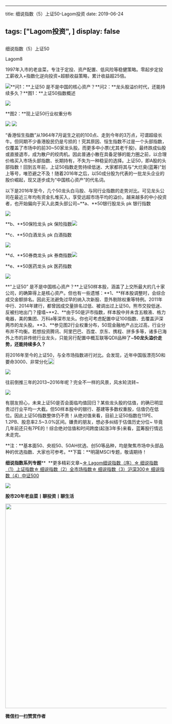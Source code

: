 
---
title:   细说指数（5）上证50-Lagom投资
date: 2019-06-24

tags: ["Lagom投资", ]
display: false
---


## 



细说指数（5）上证50




Lagom8




1997年入市的老韭菜，专注于定投、资产配置、低风险等稳健策略。零起步定投工薪收入+指数化逆向投资+超额收益策略，累计收益超25倍。


<img src="https://mmbiz.qpic.cn/mmbiz_png/ZB4WjgjLjJW3KtDibicU3BB1HNQ9lDS2M5oGRnchkNPRzYsc0Ua6CIu7rZH3vAficcBEPYHU9ZTPqkic1sicT8CaxQQ/640?wx_fmt=png" data-type="png" class="" data-ratio="0.05776173285198556" data-w="554"/>**问1：**上证50 是不是中国的核心资产？**问2：**龙头股溢价时代，还能持续多久？**图1：**上证50指数概述

<img class="rich_pages" data-ratio="0.6830601092896175" data-s="300,640" src="https://mmbiz.qpic.cn/mmbiz_png/ZB4WjgjLjJXGB7dhabQhqhffsCtcoDu8zWAthhTZ7AaQSmdTAP8oHldP8KQ8KlH7mwIeD8ybflfQQ6PFicyfd5w/640?wx_fmt=png" data-type="png" data-w="549" style=""/>

**图2：**现上证50行业权重分布

<img class="rich_pages" data-ratio="0.7142857142857143" data-s="300,640" src="https://mmbiz.qpic.cn/mmbiz_png/ZB4WjgjLjJXGB7dhabQhqhffsCtcoDu8EibwlmFHcWhzgzJpWXfb1gzu3gUxqj0BVH9altOnabZZ65xCb5icGo9w/640?wx_fmt=png" data-type="png" data-w="511" style=""/>

<img src="https://mmbiz.qpic.cn/mmbiz_png/ZB4WjgjLjJW3KtDibicU3BB1HNQ9lDS2M5oGRnchkNPRzYsc0Ua6CIu7rZH3vAficcBEPYHU9ZTPqkic1sicT8CaxQQ/640?wx_fmt=png" data-type="png" class="" data-ratio="0.05776173285198556" data-w="554"/>

“香港恒生指数”从1964年7月诞生之初的100点、走到今年的3万点，可谓超级长牛。但同期不少香港股民仍是亏损的！究其原因、恒生指数不过是一个头部指数，仅覆盖了市场中的前30~50家龙头股。而更多中小票(尤其老千股)，最终跌成仙股或直接退市，成为散户的绞肉机。因此普通小散在具备足够的能力圈之前，以合理价格买入市场头部指数、长期持有，不失为一种稳妥的选择。上证50，即A股的头部指数！回到五年前，上证50指数走势持续低迷、大家都将其与“大烂臭(蓝筹)”划上等号，唯恐避之不及！随着2016年之后，以50成分股为代表的一批龙头企业的股价崛起，现又逐步成为“中国核心资产”的代名词。

以下是2016年至今，几个50龙头白马股、与同行业指数的走势对比。可见龙头公司在最近三年均有资金扎堆买入，享受远超市场平均的溢价。越来越多的中小投资者，也开始偏向于买入此类头部公司~**a、**50银行股龙头 pk 银行指数



<img class="rich_pages" data-ratio="0.4253393665158371" data-s="300,640" src="https://mmbiz.qpic.cn/mmbiz_png/ZB4WjgjLjJXGB7dhabQhqhffsCtcoDu8Yzpj8qiarMdPHhsduxIqdAGRdY5aDjDE4e3zl0b99ibSShjPjoib20EEw/640?wx_fmt=png" data-type="png" data-w="663" style=""/>

**b、**50保险龙头 pk 保险指数<img class="rich_pages" data-ratio="0.4253393665158371" data-s="300,640" src="https://mmbiz.qpic.cn/mmbiz_png/ZB4WjgjLjJXGB7dhabQhqhffsCtcoDu8La9dCvNNyaJEpWphEPibHEVsCUplYL2w56IVXmib2gHvt2yVHpzxbZ9w/640?wx_fmt=png" data-type="png" data-w="663" style=""/>



**c、**50白酒龙头 pk 白酒指数

<img class="rich_pages" data-ratio="0.4253393665158371" data-s="300,640" src="https://mmbiz.qpic.cn/mmbiz_png/ZB4WjgjLjJXGB7dhabQhqhffsCtcoDu81ibLmyIk69q2YPSEj55hYv6kSMFwL3ZTInuHAFdQ9ydY8VHwicAciaQZw/640?wx_fmt=png" data-type="png" data-w="663" style=""/>



**d、**50券商龙头 pk 券商指数<img class="rich_pages" data-ratio="0.4246987951807229" data-s="300,640" src="https://mmbiz.qpic.cn/mmbiz_png/ZB4WjgjLjJXGB7dhabQhqhffsCtcoDu8GibMgGBO28uy1RdCIhiay6NplGwv3BQ21kZut93FVYjicSfPxK9d5MEOw/640?wx_fmt=png" data-type="png" data-w="664" style=""/>

**e、**50医药龙头 pk 医药指数

<img class="rich_pages" data-ratio="0.4238310708898944" data-s="300,640" src="https://mmbiz.qpic.cn/mmbiz_png/ZB4WjgjLjJXGB7dhabQhqhffsCtcoDu8R8ptOmXO1ciaHlponpyUzrRPbmov3ictCz2TOUs8nOgo8NXPPINaFYZg/640?wx_fmt=png" data-type="png" data-w="663" style=""/>



**“上证50” 是不是中国核心资产？**上证50样本股，涵盖了上交所最大的几十家公司，的确算得上是核心资产。但也有一些遗憾：**1、**样本股调整时，会综合成交金额排名。因此无法避免过早的纳入次新股、意外剔除权重等特例。2011年中行、2014年建行，都曾因成交量排名过低、被调出过上证50。熊市交投低迷、反被扫地出门？撞墙~**2、**由于50是沪市指数，样本股中并未含五粮液、格力电器，美的集团、万科a等深市龙头。你也可考虑配置中证100指数、去覆盖沪深两市的龙头股。**3、**参见图2行业权重分布，50现金融地产占比过高，行业分布并不均衡。若想投资腾讯、阿里巴巴、百度、京东、携程、拼多多等，诸多已海外上市的非传统行业龙头，只能另行配置中概互联等QDII品种了~**50龙头溢价走势，还能持续多久？**

将2016年至今的上证50，与全市场指数进行对比。会发现，近年中国版漂亮50和要命3000、非常分化<img src="https://res.wx.qq.com/mpres/htmledition/images/icon/common/emotion_panel/smiley/smiley_27.png" data-ratio="1" data-w="20" style="display:inline-block;width:20px;vertical-align:text-bottom;"/>

<img class="rich_pages" data-ratio="0.5362537764350453" data-s="300,640" src="https://mmbiz.qpic.cn/mmbiz_png/ZB4WjgjLjJXGB7dhabQhqhffsCtcoDu8b4cen245u7Ij4CK8jMx9fr5gyYoBbRTfCFiaRRgvzicy3B1uP5Kibr2OA/640?wx_fmt=png" data-type="png" data-w="662" style=""/>

往前倒推三年的2013~2016年呢？完全不一样的风景，风水轮流转~

<img class="rich_pages" data-ratio="0.5362537764350453" data-s="300,640" src="https://mmbiz.qpic.cn/mmbiz_png/ZB4WjgjLjJXGB7dhabQhqhffsCtcoDu875ZoQgcE3MTjRiaOU4Q0DjVo6mOeSIGTGjgIY8gsGXjUmrGVGKMXiaQA/640?wx_fmt=png" data-type="png" data-w="662" style=""/>

有朋友担心，未来上证50是否会面临均值回归？某些龙头股的估值，的确已明显贵过行业平均一大截。但50样本股中的银行、基建等多数权重股，估值仍在低位。因此上证50指数整体仍不贵！从绝对值来看，目前上证50指数在11PE、1.2PB、股息率2.5~3.0%区间。嫌贵的朋友，想必多纠结于估值历史分位~ 毕竟几年前还只有7PE的！综合绝对估值和时间跨度(起涨3年多)来看，蓝筹股行情远未走完。

**注：**基本面50、央视50、50AH优选、创50等品种，均是聚焦市场中头部品种的优选指数、大家也可参考。**下篇：**明晟MSCI专题，敬请期待！





**细说指数系列专题****&nbsp;&nbsp;**更多精彩文章~[☆ Lagom细说指数（序）](http://mp.weixin.qq.com/s?__biz=MzI3MDQ2NjY2Mw==&amp;mid=2247484133&amp;idx=1&amp;sn=16b9949c64256126b5b5044fb814f82b&amp;chksm=ead1e9eddda660fbbd651c32198faa47fd29ecd99f451da4c6570221456dd6d30c52c9afb114&amp;scene=21#wechat_redirect)[☆ 细说指数（1）上证指数](http://mp.weixin.qq.com/s?__biz=MzI3MDQ2NjY2Mw==&amp;mid=2247484179&amp;idx=1&amp;sn=b3b332ad9e177b14fa171d39e325f48f&amp;chksm=ead1e81bdda6610d6451f74405c5eecb7e099188d16a664c767173aaf281e5eafdf8dd614094&amp;scene=21#wechat_redirect)[☆ 细说指数（2）全市场指数](http://mp.weixin.qq.com/s?__biz=MzI3MDQ2NjY2Mw==&amp;mid=2247484194&amp;idx=1&amp;sn=dca8a168a491f9b7f7da636b680b0e7c&amp;chksm=ead1e82adda6613c9b51e701b8c5707614407bc34c2c1cd7519a17df27157aaac8f9382ae3b5&amp;scene=21#wechat_redirect)[☆ 细说指数（3）沪深300](http://mp.weixin.qq.com/s?__biz=MzI3MDQ2NjY2Mw==&amp;mid=2247484228&amp;idx=1&amp;sn=75bc9fa86ebd8419eec55d88d31bb08e&amp;chksm=ead1e84cdda6615a618b2ee2337a428b5ebf9baf9d8fd9f2e544e93a2d3e7cd0242806522e27&amp;scene=21#wechat_redirect)[☆ 细说指数（4）中证500](http://mp.weixin.qq.com/s?__biz=MzI3MDQ2NjY2Mw==&amp;mid=2247484300&amp;idx=1&amp;sn=d6e3a44c761d742da9be62a7082481ff&amp;chksm=ead1e884dda66192bfe3d4313940d49a427f73e6c242e6fc7d76c519b5c9047f2f3ba5b8dbd5&amp;scene=21#wechat_redirect)

<img src="https://mmbiz.qpic.cn/mmbiz_png/ZB4WjgjLjJW3KtDibicU3BB1HNQ9lDS2M5oGRnchkNPRzYsc0Ua6CIu7rZH3vAficcBEPYHU9ZTPqkic1sicT8CaxQQ/640?wx_fmt=png" data-type="png" class="" data-ratio="0.05776173285198556" data-w="554"/>

**股市20年老韭菜丨聊投资丨聊生活**

<img data-type="png" class="" data-ratio="0.390625" data-w="640" src="https://mmbiz.qpic.cn/mmbiz_png/ZB4WjgjLjJW3KtDibicU3BB1HNQ9lDS2M5AHEoeiaz0dQ4NfIRjBMuXvyJn8dXWm7ftklb0xqheiaMia0zbkyMJiaKzA/640?wx_fmt=png" style="box-sizing: border-box !important;overflow-wrap: break-word !important;visibility: visible !important;width: 640px !important;"/>


**微信扫一扫赞赏作者**















